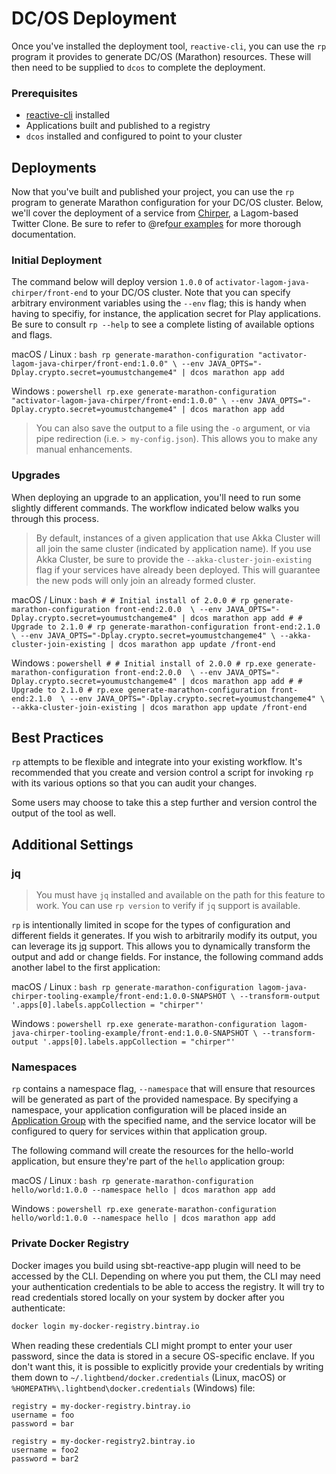 # DC/OS Deployment

Once you've installed the deployment tool, `reactive-cli`, you can use the `rp` program it provides to generate DC/OS (Marathon) resources. These will then need to be supplied to `dcos` to complete the deployment.

### Prerequisites

* [reactive-cli](https://github.com/lightbend/reactive-cli) installed
* Applications built and published to a registry
* `dcos` installed and configured to point to your cluster

## Deployments

Now that you've built and published your project, you can use the `rp` program to generate Marathon configuration for your DC/OS cluster. Below, we'll cover the deployment of a service from [Chirper](https://github.com/lagom/lagom-java-sbt-chirper-example), a Lagom-based Twitter Clone. Be sure to refer to @ref[our examples](examples.md) for more thorough documentation.

### Initial Deployment

The command below will deploy version `1.0.0` of `activator-lagom-java-chirper/front-end` to your DC/OS cluster. Note that you can specify arbitrary environment variables using the `--env` flag; this is handy when having to specifiy, for instance, the application secret for Play applications. Be sure to consult `rp --help` to see a complete listing of available options and flags.

macOS / Linux
:   ```bash
rp generate-marathon-configuration "activator-lagom-java-chirper/front-end:1.0.0" \
  --env JAVA_OPTS="-Dplay.crypto.secret=youmustchangeme4" | dcos marathon app add
    ```

Windows
:   ```powershell
rp.exe generate-marathon-configuration "activator-lagom-java-chirper/front-end:1.0.0" \
  --env JAVA_OPTS="-Dplay.crypto.secret=youmustchangeme4" | dcos marathon app add
    ```

> You can also save the output to a file using the `-o` argument, or via pipe redirection (i.e. `> my-config.json`). This allows you to make any manual enhancements.

### Upgrades

When deploying an upgrade to an application, you'll need to run some slightly different commands. The workflow indicated below walks you through this process.

> By default, instances of a given application that use Akka Cluster will all join the same cluster (indicated by application name). If you use Akka Cluster, be sure to provide the `--akka-cluster-join-existing` flag if your services have already been deployed. This will guarantee the new pods will only join an already formed cluster.

macOS / Linux
:   ```bash
    #
    # Initial install of 2.0.0
    #
    rp generate-marathon-configuration front-end:2.0.0  \
      --env JAVA_OPTS="-Dplay.crypto.secret=youmustchangeme4" | dcos marathon app add
    #
    # Upgrade to 2.1.0
    #
    rp generate-marathon-configuration front-end:2.1.0  \
      --env JAVA_OPTS="-Dplay.crypto.secret=youmustchangeme4" \
      --akka-cluster-join-existing | dcos marathon app update /front-end
    ```

Windows
:   ```powershell
    #
    # Initial install of 2.0.0
    #
    rp.exe generate-marathon-configuration front-end:2.0.0  \
      --env JAVA_OPTS="-Dplay.crypto.secret=youmustchangeme4" | dcos marathon app add
    #
    # Upgrade to 2.1.0
    #
    rp.exe generate-marathon-configuration front-end:2.1.0  \
      --env JAVA_OPTS="-Dplay.crypto.secret=youmustchangeme4" \
      --akka-cluster-join-existing | dcos marathon app update /front-end
    ```

## Best Practices

`rp` attempts to be flexible and integrate into your existing workflow. It's recommended that you create and version control a script for invoking `rp` with its various options so that you can audit your changes.

Some users may choose to take this a step further and version control the output of the tool as well.

## Additional Settings

### jq

> You must have `jq` installed and available on the path for this feature to work. You can use `rp version` to verify if `jq` support is available.

`rp` is intentionally limited in scope for the types of configuration and different fields it generates. If you wish to arbitrarily modify its output, you can leverage its [jq](https://stedolan.github.io/jq/) support. This allows you to dynamically transform the output and add or change fields. For instance, the following command adds another label to the first application:

macOS / Linux
:   ```bash
    rp generate-marathon-configuration lagom-java-chirper-tooling-example/front-end:1.0.0-SNAPSHOT \
      --transform-output '.apps[0].labels.appCollection = "chirper"'
    ```

Windows
:   ```powershell
    rp.exe generate-marathon-configuration lagom-java-chirper-tooling-example/front-end:1.0.0-SNAPSHOT \
      --transform-output '.apps[0].labels.appCollection = "chirper"'
    ```

### Namespaces

`rp` contains a namespace flag, `--namespace` that will ensure that resources will be generated as part of the provided namespace. By specifying a namespace, your application configuration will be placed inside an [Application Group](https://mesosphere.github.io/marathon/docs/application-groups.html) with the specified name, and the service locator will be configured to query for services within that application group.

The following command will create the resources for the hello-world application, but ensure they're part of the `hello` application group:

macOS / Linux
:   ```bash
    rp generate-marathon-configuration hello/world:1.0.0 --namespace hello | dcos marathon app add
    ```

Windows
:   ```powershell
    rp.exe generate-marathon-configuration hello/world:1.0.0 --namespace hello | dcos marathon app add
    ```

### Private Docker Registry

Docker images you build using sbt-reactive-app plugin will need to be accessed by the CLI. Depending on where you put them, the CLI may need your authentication credentials to be able to access the registry. It will try to read credentials stored locally on your system by docker after you authenticate:

```bash
docker login my-docker-registry.bintray.io
```
When reading these credentials CLI might prompt to enter your user password, since the data is stored in a secure OS-specific enclave. If you don't want this, it is possible to explicitly provide your credentials by writing them down to `~/.lightbend/docker.credentials` (Linux, macOS) or `%HOMEPATH%\.lightbend\docker.credentials` (Windows) file:

```
registry = my-docker-registry.bintray.io
username = foo
password = bar

registry = my-docker-registry2.bintray.io
username = foo2
password = bar2
```
